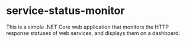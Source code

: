 # service-status-monitor
This is a simple .NET Core web application that monitors the HTTP response statuses of web services, and displays them on a dashboard.
